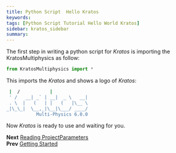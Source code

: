 ```yaml
---
title: Python Script  Hello Kratos
keywords: 
tags: [Python Script Tutorial Hello World Kratos]
sidebar: kratos_sidebar
summary: 
---
```


The first step in writing a python script for *Kratos* is importing the KratosMultiphysics as follow:

```python
from KratosMultiphysics import *
```

This imports the *Kratos* and shows a logo of *Kratos*:

```bash
 |  /           |             
 ' /   __| _` | __|  _ \   __|
 . \  |   (   | |   (   |\__ \ 
_|\_\_|  \__,_|\__|\___/ ____/
           Multi-Physics 6.0.0
```

Now *Kratos* is ready to use and waiting for you.

**Next** [Reading ProjectParameters](https://github.com/KratosMultiphysics/Kratos/wiki/Python-Script-Tutorial:-Reading-ProjectParameters)<br>
**Prev** [Getting Started](https://github.com/KratosMultiphysics/Kratos/wiki/Python-Script-Tutorial:-Getting-Started)
